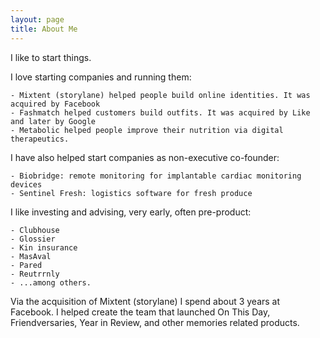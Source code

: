 ```yaml
---
layout: page
title: About Me
---
```


I like to start things. 

I  love starting companies and running them:

    - Mixtent (storylane) helped people build online identities. It was acquired by Facebook
    - Fashmatch helped customers build outfits. It was acquired by Like and later by Google
    - Metabolic helped people improve their nutrition via digital therapeutics. 

I have also helped start companies as non-executive co-founder:

    - Biobridge: remote monitoring for implantable cardiac monitoring devices
    - Sentinel Fresh: logistics software for fresh produce 

I like investing and advising, very early, often pre-product:

    - Clubhouse 
    - Glossier
    - Kin insurance 
    - MasAval
    - Pared
    - Reutrrnly 
    - ...among others. 

Via the acquisition of Mixtent (storylane) I spend about 3 years at Facebook. I helped create the team that launched On This Day, Friendversaries, Year in Review, and other memories related products. 


